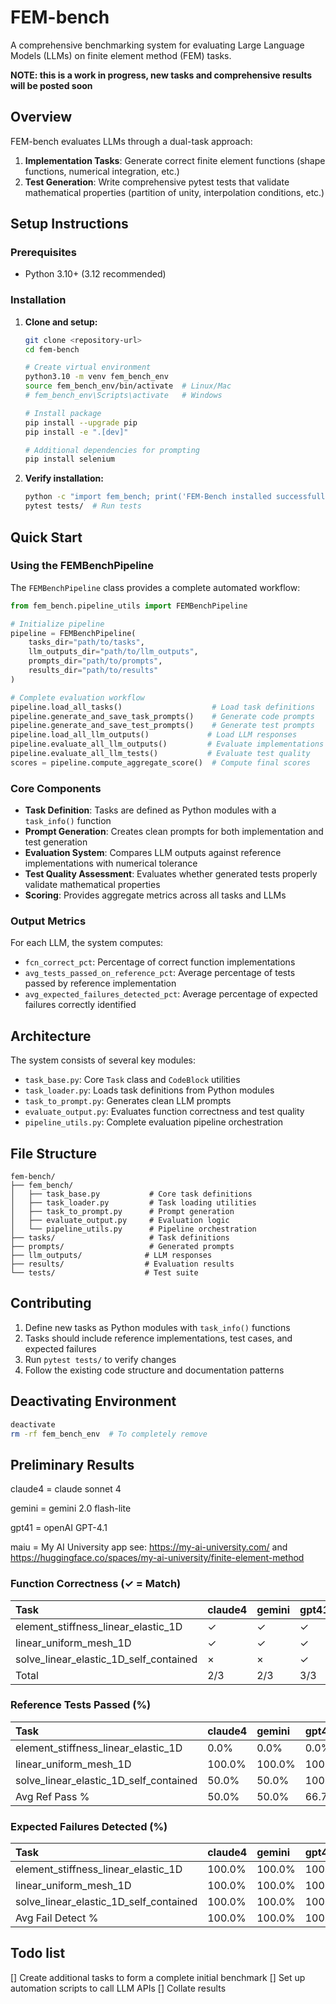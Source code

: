 # FEM-bench

A comprehensive benchmarking system for evaluating Large Language Models (LLMs) on finite element method (FEM) tasks.

**NOTE: this is a work in progress, new tasks and comprehensive results will be posted soon**

## Overview

FEM-bench evaluates LLMs through a dual-task approach:
1. **Implementation Tasks**: Generate correct finite element functions (shape functions, numerical integration, etc.)
2. **Test Generation**: Write comprehensive pytest tests that validate mathematical properties (partition of unity, interpolation conditions, etc.)

## Setup Instructions

### Prerequisites
- Python 3.10+ (3.12 recommended)

### Installation

1. **Clone and setup:**
   ```bash
   git clone <repository-url>
   cd fem-bench
   
   # Create virtual environment
   python3.10 -m venv fem_bench_env
   source fem_bench_env/bin/activate  # Linux/Mac
   # fem_bench_env\Scripts\activate   # Windows
   
   # Install package
   pip install --upgrade pip
   pip install -e ".[dev]"
   
   # Additional dependencies for prompting
   pip install selenium
   ```

2. **Verify installation:**
   ```bash
   python -c "import fem_bench; print('FEM-Bench installed successfully')"
   pytest tests/  # Run tests
   ```

## Quick Start

### Using the FEMBenchPipeline

The `FEMBenchPipeline` class provides a complete automated workflow:

```python
from fem_bench.pipeline_utils import FEMBenchPipeline

# Initialize pipeline
pipeline = FEMBenchPipeline(
    tasks_dir="path/to/tasks",
    llm_outputs_dir="path/to/llm_outputs", 
    prompts_dir="path/to/prompts",
    results_dir="path/to/results"
)

# Complete evaluation workflow
pipeline.load_all_tasks()                    # Load task definitions
pipeline.generate_and_save_task_prompts()    # Generate code prompts
pipeline.generate_and_save_test_prompts()    # Generate test prompts
pipeline.load_all_llm_outputs()             # Load LLM responses
pipeline.evaluate_all_llm_outputs()         # Evaluate implementations
pipeline.evaluate_all_llm_tests()           # Evaluate test quality
scores = pipeline.compute_aggregate_score()  # Compute final scores
```

### Core Components

- **Task Definition**: Tasks are defined as Python modules with a `task_info()` function
- **Prompt Generation**: Creates clean prompts for both implementation and test generation
- **Evaluation System**: Compares LLM outputs against reference implementations with numerical tolerance
- **Test Quality Assessment**: Evaluates whether generated tests properly validate mathematical properties
- **Scoring**: Provides aggregate metrics across all tasks and LLMs

### Output Metrics

For each LLM, the system computes:
- `fcn_correct_pct`: Percentage of correct function implementations
- `avg_tests_passed_on_reference_pct`: Average percentage of tests passed by reference implementation
- `avg_expected_failures_detected_pct`: Average percentage of expected failures correctly identified

## Architecture

The system consists of several key modules:

- `task_base.py`: Core `Task` class and `CodeBlock` utilities
- `task_loader.py`: Loads task definitions from Python modules
- `task_to_prompt.py`: Generates clean LLM prompts
- `evaluate_output.py`: Evaluates function correctness and test quality
- `pipeline_utils.py`: Complete evaluation pipeline orchestration

## File Structure

```
fem-bench/
├── fem_bench/
│   ├── task_base.py           # Core task definitions
│   ├── task_loader.py         # Task loading utilities
│   ├── task_to_prompt.py      # Prompt generation
│   ├── evaluate_output.py     # Evaluation logic
│   └── pipeline_utils.py      # Pipeline orchestration
├── tasks/                     # Task definitions
├── prompts/                   # Generated prompts
├── llm_outputs/              # LLM responses
├── results/                  # Evaluation results
└── tests/                    # Test suite
```

## Contributing

1. Define new tasks as Python modules with `task_info()` functions
2. Tasks should include reference implementations, test cases, and expected failures
3. Run `pytest tests/` to verify changes
4. Follow the existing code structure and documentation patterns

## Deactivating Environment
```bash
deactivate
rm -rf fem_bench_env  # To completely remove
```

## Preliminary Results

claude4 = claude sonnet 4

gemini = gemini 2.0 flash-lite

gpt41 = openAI GPT-4.1

maiu = My AI University app see: https://my-ai-university.com/ and https://huggingface.co/spaces/my-ai-university/finite-element-method

### Function Correctness (✓ = Match)

| Task                                   | claude4   | gemini   | gpt41   | maiu   |
|:---------------------------------------|:----------|:---------|:--------|:-------|
| element_stiffness_linear_elastic_1D    | ✓         | ✓        | ✓       | ×      |
| linear_uniform_mesh_1D                 | ✓         | ✓        | ✓       | ✓      |
| solve_linear_elastic_1D_self_contained | ×         | ×        | ✓       | ✓      |
| Total                                  | 2/3       | 2/3      | 3/3     | 2/3    |

### Reference Tests Passed (%)

| Task                                   | claude4   | gemini   | gpt41   | maiu   |
|:---------------------------------------|:----------|:---------|:--------|:-------|
| element_stiffness_linear_elastic_1D    | 0.0%      | 0.0%     | 0.0%    | 0.0%   |
| linear_uniform_mesh_1D                 | 100.0%    | 100.0%   | 100.0%  | 100.0% |
| solve_linear_elastic_1D_self_contained | 50.0%     | 50.0%    | 100.0%  | –      |
| Avg Ref Pass %                         | 50.0%     | 50.0%    | 66.7%   | 50.0%  |

### Expected Failures Detected (%)

| Task                                   | claude4   | gemini   | gpt41   | maiu   |
|:---------------------------------------|:----------|:---------|:--------|:-------|
| element_stiffness_linear_elastic_1D    | 100.0%    | 100.0%   | 100.0%  | 100.0% |
| linear_uniform_mesh_1D                 | 100.0%    | 100.0%   | 100.0%  | 100.0% |
| solve_linear_elastic_1D_self_contained | 100.0%    | 100.0%   | 100.0%  | –      |
| Avg Fail Detect %                      | 100.0%    | 100.0%   | 100.0%  | 100.0% |



## Todo list
[] Create additional tasks to form a complete initial benchmark
[] Set up automation scripts to call LLM APIs
[] Collate results
